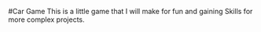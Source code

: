 #Car Game
This is a little game that I will make for fun and gaining Skills for more complex projects.
